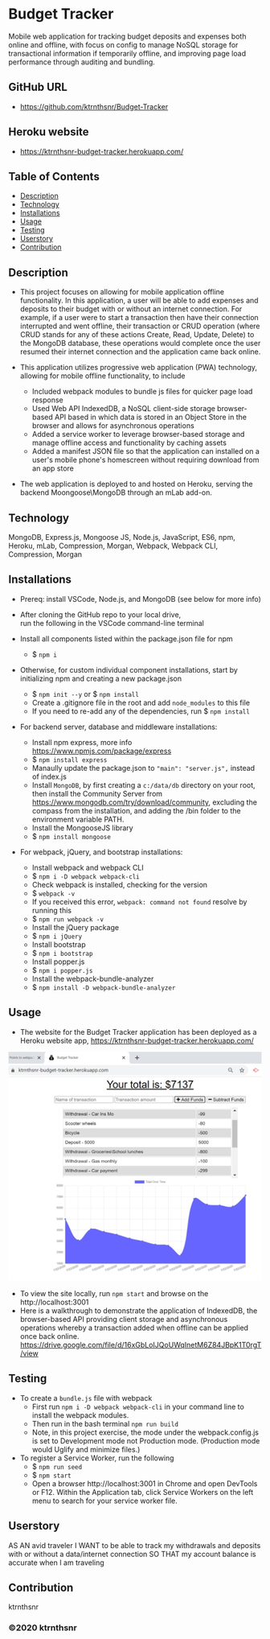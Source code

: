 ﻿# Budget Tracker

Mobile web application for tracking budget deposits and expenses both online and offline, with focus on config to manage NoSQL storage for transactional information if temporarily offline, and improving page load performance through auditing and bundling.

## GitHub URL

* https://github.com/ktrnthsnr/Budget-Tracker

## Heroku website

* https://ktrnthsnr-budget-tracker.herokuapp.com/

## Table of Contents

* [Description](#description)
* [Technology](#technology)
* [Installations](#installations)
* [Usage](#usage)
* [Testing](#testing)
* [Userstory](#Userstory)
* [Contribution](#contribution)

## Description

* This project focuses on allowing for mobile application offline functionality. In this application, a user will be able to add expenses and deposits to their budget with or without an internet connection. For example, if a user were to start a transaction then have their connection interrupted and went offline, their transaction or CRUD operation (where CRUD stands for any of these actions Create, Read, Update, Delete) to the MongoDB database, these operations would complete once the user resumed their internet connection and the application came back online.

* This application utilizes progressive web application (PWA) technology, allowing for mobile offline functionality, to include 
    * Included webpack modules to bundle js files for quicker page load response
    * Used Web API IndexedDB, a NoSQL client-side storage browser-based API based in which data is stored in an Object Store in the browser and allows for asynchronous operations
    * Added a service worker to leverage browser-based storage and manage offline access and functionality by caching assets
    * Added a manifest JSON file so that the application can installed on a user's mobile phone's homescreen without requiring download from an app store
* The web application is deployed to and hosted on Heroku, serving the backend Moongoose\MongoDB through an mLab add-on.

## Technology

MongoDB, Express.js, Mongoose JS, Node.js, JavaScript, ES6, npm, Heroku, mLab, Compression,  Morgan, Webpack, Webpack CLI, Compression, Morgan

## Installations

- Prereq: install VSCode, Node.js, and MongoDB (see below for more info)

- After cloning the GitHub repo to your local drive, run the following in the VSCode command-line terminal
- Install all components listed within the package.json file for npm
    - $ `npm i`

- Otherwise, for custom individual component installations, start by initializing npm and creating a new package.json
    - $ `npm init --y` or $ `npm install`
    - Create a .gitignore file in the root and add `node_modules` to this file
    - If you need to re-add any of the dependencies, run $ `npm install`

- For backend server, database and middleware installations:
    - Install npm express, more info https://www.npmjs.com/package/express
    - $ `npm install express`
    - Manaully update the package.json to  `"main": "server.js",` instead of index.js
    - Install `MongoDB`, by first creating a `c:/data/db` directory on your root, then install the Community Server from https://www.mongodb.com/try/download/community, excluding the compass from the installation, and adding the /bin folder to the environment variable PATH.
    - Install the MongooseJS library
    - $ `npm install mongoose`

- For webpack, jQuery, and bootstrap installations:
    - Install webpack and webpack CLI
    - $ `npm i -D webpack webpack-cli`
    - Check webpack is installed, checking for the version
    - $ `webpack -v`
    - If you received this error, `webpack: command not found` resolve by running this
    - $ `npm run webpack -v`
    - Install the jQuery package
    - $ `npm i jQuery`
    - Install bootstrap
    - $ `npm i bootstrap`
    - Install popper.js
    - $ `npm i popper.js`
    - Install the webpack-bundle-analyzer
    - $ `npm install -D webpack-bundle-analyzer`

## Usage

- The website for the Budget Tracker application has been deployed as a Heroku website app,
https://ktrnthsnr-budget-tracker.herokuapp.com/

![Budget Tracker](./budgettrackerWeb.jpg "Budget Tracker website")

- To view the site locally, run `npm start` and browse on the http://localhost:3001
- Here is a walkthrough to demonstrate the application of IndexedDB, the browser-based API providing client storage and asynchronous operations whereby a transaction added when offline can be applied once back online.
https://drive.google.com/file/d/16xGbLoIJQoUWqInetM6Z84JBpK1T0rgT/view

## Testing

- To create a `bundle.js` file with webpack
    - First run `npm i -D webpack webpack-cli` in your command line to install the webpack modules.
    - Then run in the bash terminal `npm run build`
    - Note, in this project exercise, the mode under the webpack.config.js is set to Development mode not Production mode. (Production mode would Uglify and minimize files.)
- To register a Service Worker, run the following
    - $ `npm run seed`
    - $ `npm start`
    - Open a browser http://localhost:3001 in Chrome and open DevTools or F12.  Within the Application tab, click Service Workers on the left menu to search for your service worker file.

## Userstory

AS AN avid traveler
I WANT to be able to track my withdrawals and deposits with or without a data/internet connection
SO THAT my account balance is accurate when I am traveling 

## Contribution

ktrnthsnr

### ©️2020 ktrnthsnr
